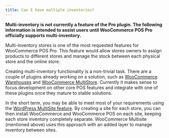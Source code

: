 ```yaml
---
title: Can I have multiple inventories?
---
```


**Multi-inventory is not currently a feature of the Pro plugin. The following information is intended to assist users until WooCommerce POS Pro officially supports multi-inventory.**

Multi-inventory stores is one of the most requested features for WooCommerce POS Pro. 
This feature would allow stores owners to assign products to different stores and manage the stock between each physical store and the online store. 

Creating multi-inventory functionality is a non-trivial task. 
There are a couple of plugins already working on a solution, such as [WooCommerce Warehouses](https://codecanyon.net/item/woocommerce-warehouses/13087646) and [WooCommerce MultiStore](http://woomultistore.com/).
Currently it makes sense to focus development on other core POS features and integrate with one of these plugins once they mature to stable solutions.

In the short term, you may be able to meet most of your requirements using the [WordPress MultiSite feature](https://codex.wordpress.org/Create_A_Network). 
By creating a site for each store, you can then install WooCommerce and WooCommerce POS on each site, keeping each store inventory completely separate. 
WooCommerce Multisite (mentioned above) uses this approach with an added layer to manage inventory between sites.